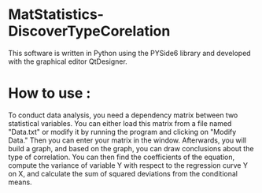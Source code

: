 # MatStatistics-DiscoverTypeCorelation
This software is written in Python using the PYSide6 library and developed with the graphical editor QtDesigner.
# How to use :
To conduct data analysis, you need a dependency matrix between two statistical variables. 
You can either load this matrix from a file named "Data.txt" or modify it by running the program and clicking on "Modify Data."
Then you can enter your matrix in the window. Afterwards, you will build a graph, and based on the graph, you can draw conclusions about 
the type of correlation. You can then find the coefficients of the equation, compute the variance of variable
Y with respect to the regression curve Y on X, and calculate the sum of squared deviations from the conditional means.
